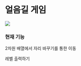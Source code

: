 # 얼음길 게임
![](https://user-images.githubusercontent.com/63035839/93653042-3021b880-fa52-11ea-9777-de02b8e96794.png)





### 현재 기능

2차원 배열에서 자리 바꾸기를 통한 이동

레벨 출력하기
